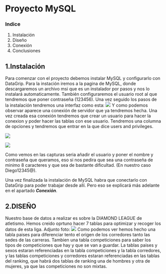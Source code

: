 # Proyecto MySQL
### Indice
1. Instalación
2. Diseño
3. Conexión
4. Conclusiones

## 1.Instalación
Para comenzar con el proyecto debemos instalar MySQL y configurarlo con DataGrip. Para la 
instación iremos a la pagina de MySQL, donde descargaremos un archivo msi que es un instalador 
por pasos y nos lo instalará automaticamente. También configuraremos el usuario root al que 
tendremos que poner contraseña (123456). Una vez seguido los pasos de la instalación tendremos
una interfaz como esta:
![](../Capturas%20MD/1.png)
Y como podemos observar aparece una conexión de servidor que ya tendremos hecha. Una vez
creada esa conexión tendremos que crear un usuario para hacer la conexion y poder hacer las 
tablas con ese usuario. Tendremos una columna de opciones y tendremos que entrar en la que dice
users and privileges.

![](../Capturas%20MD/2.png)

![](../Capturas%20MD/3.png)

Como  vemos en las capturas seria añadir el usuario y poner el nombre y contraseña que queramos,
eso si nos pedira que sea una contraseña de minimo 8 caracteres y que sea de bastante dificultad.
(En nuestro caso Diego12345@).

Una vez finalizada la instalación de MySQL habra que conectarlo con DataGrip para poder trabajar
desde allí. Pero eso se explicará más adelante en el apartado **_Conexión_**.

## 2.DISEÑO
Nuestro base de datos a realizar es sobre la DIAMOND LEAGUE de atletismo. Hemos 
creido oprtuno hacer 7 tablas para optimizar y recoger los datos de esta liga. Adjunto foto:
![](../Capturas%20MD/Whats.jpg)
Como podemos ver hemos hecho una tabla paises para diferenciar tento el origen de los 
corredores tanto las sedes de las carreras. Tambien una tabla competiciones para saber los 
tipos de competiciones que hay y que se van a guardar.
La tablas paises y sexos estaran referenciadas en la tabla competiciones y la tabla corredores, y las tablas competiciones 
y corredores estaran referenciadas en las tablas del ranking, que habrá dos tablas de ranking 
una de hombres y otra de mujeres, ya que las competiciones no son mixtas.

